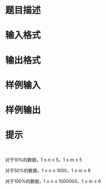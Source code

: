 

# 题目描述



# 输入格式



# 输出格式



# 样例输入



# 样例输出



# 提示


<p>
<br/>
</p>
<p>
对于10%的数据，1 ≤ n ≤ 5，1 ≤ m ≤ 5
</p>
<p>
对于50%的数据，1 ≤ n ≤ 1000，1 ≤ m ≤ 6
</p>
<p>
对于100%的数据，1 ≤ n ≤ 1000000，1 ≤ m ≤ 6
</p>
<p>
<br/>
</p>
